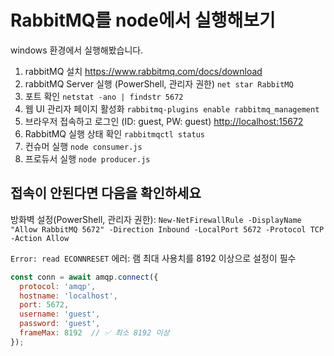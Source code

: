# RabbitMQ를 node에서 실행해보기

windows 환경에서 실행해봤습니다.

1. rabbitMQ 설치 <https://www.rabbitmq.com/docs/download>
2. rabbitMQ Server 실행 (PowerShell, 관리자 권한)
`net star RabbitMQ`
3. 포트 확인
`netstat -ano | findstr 5672`
4. 웹 UI 관리자 페이지 활성화
`rabbitmq-plugins enable rabbitmq_management`
5. 브라우저 접속하고 로그인 (ID: guest, PW: guest)
<http://localhost:15672>
6. RabbitMQ 실행 상태 확인
`rabbitmqctl status`
7. 컨슈머 실행
`node consumer.js`
8. 프로듀서 실행
`node producer.js`

## 접속이 안된다면 다음을 확인하세요

방화벽 설정(PowerShell, 관리자 권한):
`New-NetFirewallRule -DisplayName "Allow RabbitMQ 5672" -Direction Inbound -LocalPort 5672 -Protocol TCP -Action Allow`


`Error: read ECONNRESET` 에러:
램 최대 사용치를 8192 이상으로 설정이 필수

```js
const conn = await amqp.connect({
  protocol: 'amqp',
  hostname: 'localhost',
  port: 5672,
  username: 'guest',
  password: 'guest',
  frameMax: 8192  // ✅ 최소 8192 이상
});
```

